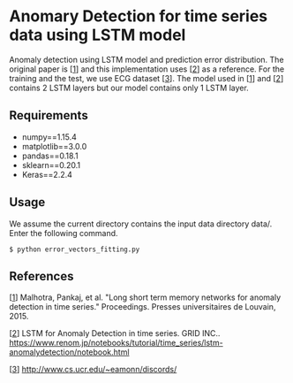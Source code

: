 # Anomary Detection for time series data using LSTM model
Anomaly detection using LSTM model and prediction error distribution.
The original paper is [[1]] and this implementation uses [[2]] as a reference.
For the training and the test, we use ECG dataset [[3]].
The model used in [[1]] and [[2]] contains 2 LSTM layers
but our model contains only 1 LSTM layer.

## Requirements
* numpy==1.15.4
* matplotlib==3.0.0
* pandas==0.18.1
* sklearn==0.20.1
* Keras==2.2.4

## Usage
We assume the current directory contains the input data directory
data/. Enter the following command.
```console
$ python error_vectors_fitting.py
```
## References
[[1]]  Malhotra, Pankaj, et al. "Long short term memory networks for anomaly detection in time series." Proceedings. Presses universitaires de Louvain, 2015.

[[2]] LSTM for Anomaly Detection in time series. GRID INC..
https://www.renom.jp/notebooks/tutorial/time_series/lstm-anomalydetection/notebook.html

[[3]] http://www.cs.ucr.edu/~eamonn/discords/

[1]: https://www.elen.ucl.ac.be/Proceedings/esann/esannpdf/es2015-56.pdf
[2]: https://www.renom.jp/ja/notebooks/tutorial/time_series/lstm-anomalydetection/notebook.html
[3]: http://www.cs.ucr.edu/~eamonn/discords/